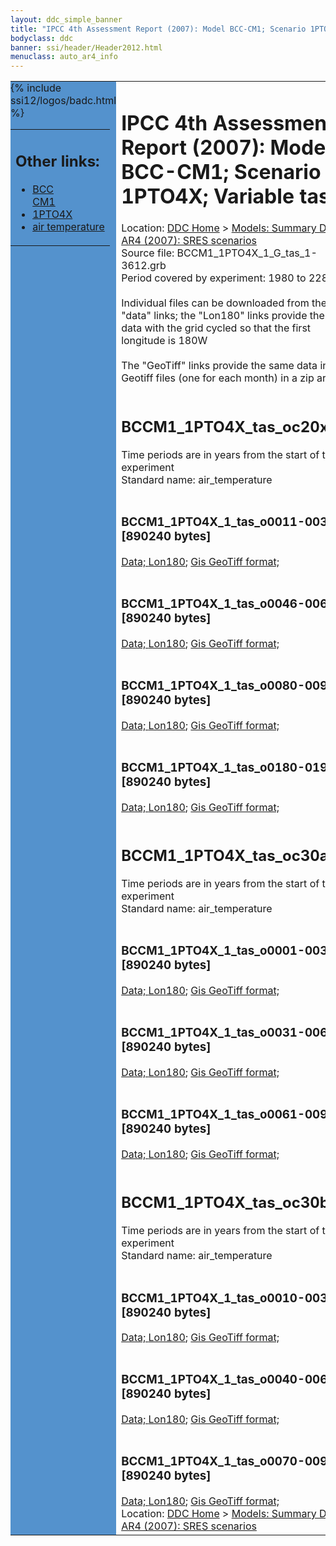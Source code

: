 ```yaml
---
layout: ddc_simple_banner
title: "IPCC 4th Assessment Report (2007): Model BCC-CM1; Scenario 1PTO4X; Variable tas"
bodyclass: ddc
banner: ssi/header/Header2012.html
menuclass: auto_ar4_info
---
```



<table width="100%" border="0" cellspacing="0" cellpadding="0" style="border-collapse: collapse;">
<tr style="margin:0;padding:0;border:0;">
<td style="margin:0;padding:0;border:0;height:1pt;width:150pt;background:#5492CD;" valign="top" >

<div id="lh-col2" class="auto_ar4_info">
<table class="menumain" bgcolor="#5492CD" cellspacing="0" width="100%" border="0">
<tr><td>
<h2> Other links:</h2>
<ul>
<li><a href="/auto/ar4/model-BCC-CM1.html">BCC<br/>CM1</a></li>
<li><a href="/auto/ar4/scenario-1PTO4X.html">1PTO4X</a></li>
<li><a href="/auto/ar4/var-air_temperature.html">air temperature</a></li>
</ul>
</td></tr>
{% include ssi12/logos/badc.html %}
</table>
</div>
</td>
<td><h1>IPCC 4th Assessment Report (2007): Model BCC-CM1; Scenario 1PTO4X; Variable tas</h1>

<!-- Breadcrumb1 -->
<div id="breadcrumb1" align="left">
Location: <a href="/index.html">DDC Home</a> > <a href="/sim/gcm_clim/">Models: Summary Data</a>
> <a href="/sim/gcm_clim/SRES_AR4/index.html">AR4 (2007): SRES scenarios</a>
</div>
<!-- End of Breadcrumb1 -->Source file: BCCM1_1PTO4X_1_G_tas_1-3612.grb
<br/>
Period covered by experiment: 1980 to 2280<br/>
<br/>Individual files can be downloaded from the "data" links; the "Lon180" links provide the same data
         with the grid cycled so that the first longitude is 180W<br/>
<br/>The "GeoTiff" links provide the same data in 12 Geotiff files (one for each month)
          in a zip archive<br/>
<br/><h2>BCCM1_1PTO4X_tas_oc20x.tar</h2>
Time periods are in years from the start of the experiment<br/>
Standard name: air_temperature<br>
<br/><h3>BCCM1_1PTO4X_1_tas_o0011-0030.nc [890240 bytes]</h3>
<a href="/cgi-bin/downl/ar4_nc/tas/BCCM1_1PTO4X_1_tas_o0011-0030.nc">Data; </a><a href="/cgi-bin/downl/ar4_nc/tas/BCCM1_1PTO4X_1_tas_o0011-0030.cyto180.nc"> Lon180</a>; <a href="/cgi-bin/downl/ar4_tif/tas/BCCM1_1PTO4X_1_tas_o0011-0030.zip">Gis GeoTiff format; </a><br/>
<br/><h3>BCCM1_1PTO4X_1_tas_o0046-0065.nc [890240 bytes]</h3>
<a href="/cgi-bin/downl/ar4_nc/tas/BCCM1_1PTO4X_1_tas_o0046-0065.nc">Data; </a><a href="/cgi-bin/downl/ar4_nc/tas/BCCM1_1PTO4X_1_tas_o0046-0065.cyto180.nc"> Lon180</a>; <a href="/cgi-bin/downl/ar4_tif/tas/BCCM1_1PTO4X_1_tas_o0046-0065.zip">Gis GeoTiff format; </a><br/>
<br/><h3>BCCM1_1PTO4X_1_tas_o0080-0099.nc [890240 bytes]</h3>
<a href="/cgi-bin/downl/ar4_nc/tas/BCCM1_1PTO4X_1_tas_o0080-0099.nc">Data; </a><a href="/cgi-bin/downl/ar4_nc/tas/BCCM1_1PTO4X_1_tas_o0080-0099.cyto180.nc"> Lon180</a>; <a href="/cgi-bin/downl/ar4_tif/tas/BCCM1_1PTO4X_1_tas_o0080-0099.zip">Gis GeoTiff format; </a><br/>
<br/><h3>BCCM1_1PTO4X_1_tas_o0180-0199.nc [890240 bytes]</h3>
<a href="/cgi-bin/downl/ar4_nc/tas/BCCM1_1PTO4X_1_tas_o0180-0199.nc">Data; </a><a href="/cgi-bin/downl/ar4_nc/tas/BCCM1_1PTO4X_1_tas_o0180-0199.cyto180.nc"> Lon180</a>; <a href="/cgi-bin/downl/ar4_tif/tas/BCCM1_1PTO4X_1_tas_o0180-0199.zip">Gis GeoTiff format; </a><br/>
<br/><h2>BCCM1_1PTO4X_tas_oc30a.tar</h2>
Time periods are in years from the start of the experiment<br/>
Standard name: air_temperature<br>
<br/><h3>BCCM1_1PTO4X_1_tas_o0001-0030.nc [890240 bytes]</h3>
<a href="/cgi-bin/downl/ar4_nc/tas/BCCM1_1PTO4X_1_tas_o0001-0030.nc">Data; </a><a href="/cgi-bin/downl/ar4_nc/tas/BCCM1_1PTO4X_1_tas_o0001-0030.cyto180.nc"> Lon180</a>; <a href="/cgi-bin/downl/ar4_tif/tas/BCCM1_1PTO4X_1_tas_o0001-0030.zip">Gis GeoTiff format; </a><br/>
<br/><h3>BCCM1_1PTO4X_1_tas_o0031-0060.nc [890240 bytes]</h3>
<a href="/cgi-bin/downl/ar4_nc/tas/BCCM1_1PTO4X_1_tas_o0031-0060.nc">Data; </a><a href="/cgi-bin/downl/ar4_nc/tas/BCCM1_1PTO4X_1_tas_o0031-0060.cyto180.nc"> Lon180</a>; <a href="/cgi-bin/downl/ar4_tif/tas/BCCM1_1PTO4X_1_tas_o0031-0060.zip">Gis GeoTiff format; </a><br/>
<br/><h3>BCCM1_1PTO4X_1_tas_o0061-0090.nc [890240 bytes]</h3>
<a href="/cgi-bin/downl/ar4_nc/tas/BCCM1_1PTO4X_1_tas_o0061-0090.nc">Data; </a><a href="/cgi-bin/downl/ar4_nc/tas/BCCM1_1PTO4X_1_tas_o0061-0090.cyto180.nc"> Lon180</a>; <a href="/cgi-bin/downl/ar4_tif/tas/BCCM1_1PTO4X_1_tas_o0061-0090.zip">Gis GeoTiff format; </a><br/>
<br/><h2>BCCM1_1PTO4X_tas_oc30b.tar</h2>
Time periods are in years from the start of the experiment<br/>
Standard name: air_temperature<br>
<br/><h3>BCCM1_1PTO4X_1_tas_o0010-0039.nc [890240 bytes]</h3>
<a href="/cgi-bin/downl/ar4_nc/tas/BCCM1_1PTO4X_1_tas_o0010-0039.nc">Data; </a><a href="/cgi-bin/downl/ar4_nc/tas/BCCM1_1PTO4X_1_tas_o0010-0039.cyto180.nc"> Lon180</a>; <a href="/cgi-bin/downl/ar4_tif/tas/BCCM1_1PTO4X_1_tas_o0010-0039.zip">Gis GeoTiff format; </a><br/>
<br/><h3>BCCM1_1PTO4X_1_tas_o0040-0069.nc [890240 bytes]</h3>
<a href="/cgi-bin/downl/ar4_nc/tas/BCCM1_1PTO4X_1_tas_o0040-0069.nc">Data; </a><a href="/cgi-bin/downl/ar4_nc/tas/BCCM1_1PTO4X_1_tas_o0040-0069.cyto180.nc"> Lon180</a>; <a href="/cgi-bin/downl/ar4_tif/tas/BCCM1_1PTO4X_1_tas_o0040-0069.zip">Gis GeoTiff format; </a><br/>
<br/><h3>BCCM1_1PTO4X_1_tas_o0070-0099.nc [890240 bytes]</h3>
<a href="/cgi-bin/downl/ar4_nc/tas/BCCM1_1PTO4X_1_tas_o0070-0099.nc">Data; </a><a href="/cgi-bin/downl/ar4_nc/tas/BCCM1_1PTO4X_1_tas_o0070-0099.cyto180.nc"> Lon180</a>; <a href="/cgi-bin/downl/ar4_tif/tas/BCCM1_1PTO4X_1_tas_o0070-0099.zip">Gis GeoTiff format; </a><br/>
<!-- Breadcrumb2 -->
<div id="breadcrumb2" align="left">
Location: <a href="/index.html">DDC Home</a> > <a href="/sim/gcm_clim/">Models: Summary Data</a>
> <a href="/sim/gcm_clim/SRES_AR4/index.html">AR4 (2007): SRES scenarios</a>
</div>
<!-- End of Breadcrumb2 --></td></tr></table>
